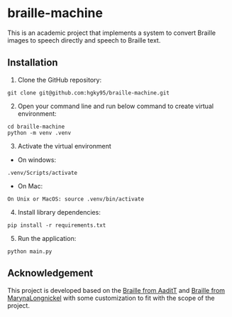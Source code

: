 # braille-machine
This is an academic project that implements a system to convert Braille images to speech directly and speech to Braille text.

## Installation
1. Clone the GitHub repository:
```
git clone git@github.com:hgky95/braille-machine.git
```

2. Open your command line and run below command to create virtual environment:
```
cd braille-machine
python -m venv .venv
```

3. Activate the virtual environment

- On windows:
```
.venv/Scripts/activate
```

- On Mac:
```
On Unix or MacOS: source .venv/bin/activate
```

4. Install library dependencies:
```
pip install -r requirements.txt
```

5. Run the application:
```
python main.py
```

## Acknowledgement
This project is developed based on the [Braille from AaditT](https://github.com/AaditT/braille) 
and [Braille from MarynaLongnickel](https://github.com/MarynaLongnickel/Braille) with some customization to fit with the scope of the project.
